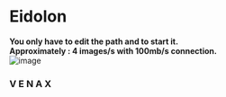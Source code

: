 # Eidolon
**You only have to edit the path and to start it.**<br/>
**Approximately : 4 images/s with 100mb/s connection.**<br/>
![image](https://user-images.githubusercontent.com/81310818/130989077-4e10eee2-4f61-4a96-806b-c9da259d240c.png)
### **V E N A X**
